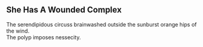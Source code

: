 She Has A Wounded Complex
-------------------------
The serendipidous circuss brainwashed outside the sunburst orange hips of the wind.  
The polyp imposes nessecity.  
